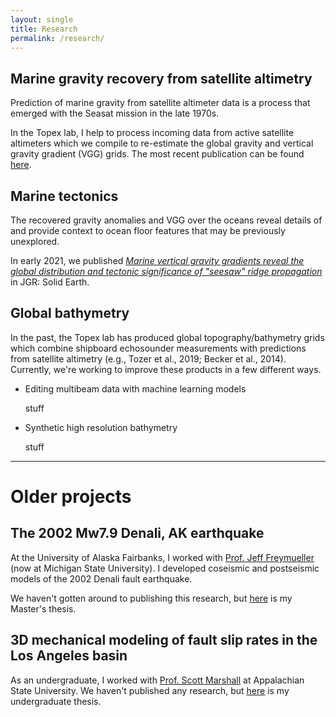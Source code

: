 ```yaml
---
layout: single
title: Research
permalink: /research/
---
```


## Marine gravity recovery from satellite altimetry
Prediction of marine gravity from satellite altimeter data is a process that emerged with the Seasat mission in the late 1970s.

In the Topex lab, I help to process incoming data from active satellite altimeters which we compile to re-estimate the global gravity and vertical gravity gradient (VGG) grids. The most recent publication can be found [here](/files/Sandwell_et_al-2019.pdf).

## Marine tectonics
The recovered gravity anomalies and VGG over the oceans reveal details of and provide context to ocean floor features that may be previously unexplored.

In early 2021, we published [*Marine vertical gravity gradients reveal the global distribution and tectonic significance of "seesaw" ridge propagation*](/files/Harper_et_al-2021.pdf) in JGR: Solid Earth.

## Global bathymetry
In the past, the Topex lab has produced global topography/bathymetry grids which combine shipboard echosounder measurements with predictions from satellite altimetry (e.g., Tozer et al., 2019; Becker et al., 2014). Currently, we're working to improve these products in a few different ways.

* Editing multibeam data with machine learning models

  stuff

* Synthetic high resolution bathymetry

  stuff

***

# Older projects
## The 2002 Mw7.9 Denali, AK earthquake
At the University of Alaska Fairbanks, I worked with [Prof. Jeff Freymueller](https://freymuel.msu.domains/jeff.html) (now at Michigan State University). I developed coseismic and postseismic models of the 2002 Denali fault earthquake.

We haven't gotten around to publishing this research, but [here](files/temp.txt) is my Master's thesis.


## 3D mechanical modeling of fault slip rates in the Los Angeles basin
As an undergraduate, I worked with [Prof. Scott Marshall](https://www.appstate.edu/~marshallst/) at Appalachian State University. We haven't published any research, but [here](files/temp.txt) is my undergraduate thesis.
